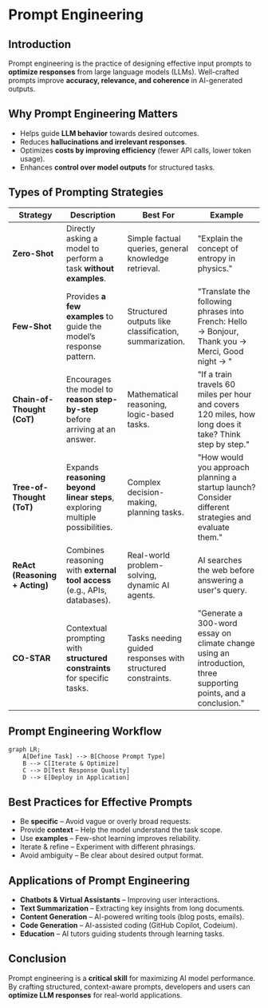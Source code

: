 # Prompt Engineering

## Introduction

Prompt engineering is the practice of designing effective input prompts to **optimize responses** from large language models (LLMs). Well-crafted prompts improve **accuracy, relevance, and coherence** in AI-generated outputs.

## Why Prompt Engineering Matters

- Helps guide **LLM behavior** towards desired outcomes.
- Reduces **hallucinations and irrelevant responses**.
- Optimizes **costs by improving efficiency** (fewer API calls, lower token usage).
- Enhances **control over model outputs** for structured tasks.

## Types of Prompting Strategies

| **Strategy** | **Description** | **Best For** | **Example** |
|-------------|----------------|--------------|-------------|
| **Zero-Shot** | Directly asking a model to perform a task **without examples**. | Simple factual queries, general knowledge retrieval. | "Explain the concept of entropy in physics." |
| **Few-Shot** | Provides **a few examples** to guide the model’s response pattern. | Structured outputs like classification, summarization. | "Translate the following phrases into French: Hello → Bonjour, Thank you → Merci, Good night → " |
| **Chain-of-Thought (CoT)** | Encourages the model to **reason step-by-step** before arriving at an answer. | Mathematical reasoning, logic-based tasks. | "If a train travels 60 miles per hour and covers 120 miles, how long does it take? Think step by step." |
| **Tree-of-Thought (ToT)** | Expands **reasoning beyond linear steps**, exploring multiple possibilities. | Complex decision-making, planning tasks. | "How would you approach planning a startup launch? Consider different strategies and evaluate them." |
| **ReAct (Reasoning + Acting)** | Combines reasoning with **external tool access** (e.g., APIs, databases). | Real-world problem-solving, dynamic AI agents. | AI searches the web before answering a user's query. |
| **CO-STAR** | Contextual prompting with **structured constraints** for specific tasks. | Tasks needing guided responses with structured constraints. | "Generate a 300-word essay on climate change using an introduction, three supporting points, and a conclusion." |

## Prompt Engineering Workflow

``` mermaid
graph LR;
    A[Define Task] --> B[Choose Prompt Type]
    B --> C[Iterate & Optimize]
    C --> D[Test Response Quality]
    D --> E[Deploy in Application]
```

## Best Practices for Effective Prompts

- Be **specific** – Avoid vague or overly broad requests.  
- Provide **context** – Help the model understand the task scope.  
- Use **examples** – Few-shot learning improves reliability.  
- Iterate & refine – Experiment with different phrasings.  
- Avoid ambiguity – Be clear about desired output format.  

## Applications of Prompt Engineering

- **Chatbots & Virtual Assistants** – Improving user interactions.
- **Text Summarization** – Extracting key insights from long documents.
- **Content Generation** – AI-powered writing tools (blog posts, emails).
- **Code Generation** – AI-assisted coding (GitHub Copilot, Codeium).
- **Education** – AI tutors guiding students through learning tasks.

## Conclusion

Prompt engineering is a **critical skill** for maximizing AI model performance. By crafting structured, context-aware prompts, developers and users can **optimize LLM responses** for real-world applications.
